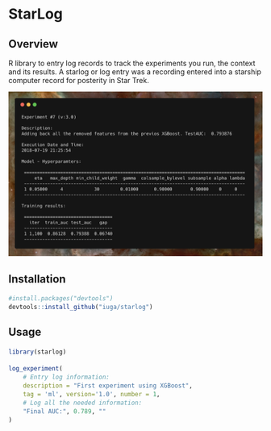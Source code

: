 
# StarLog

## Overview
R library to entry log records to track the experiments you run, the context and its results. A starlog or log entry was a recording entered into a starship computer record for posterity in Star Trek.

![](./docs/logs.png)

## Installation

``` r
#install.packages("devtools")
devtools::install_github("iuga/starlog")
```
## Usage

``` r
library(starlog)

log_experiment(
    # Entry log information:
    description = "First experiment using XGBoost",
    tag = 'ml', version='1.0', number = 1,
    # Log all the needed information:
    "Final AUC:", 0.789, ""
)
```
